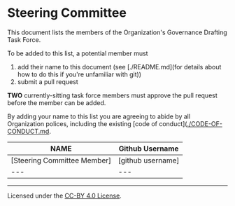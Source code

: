 # Steering Committee

This document lists the members of the Organization's Governance Drafting Task Force.

To be added to this list, a potential member must

1. add their name to this document (see [./README.md](for details about how to do this if you're unfamiliar with git))
2. submit a pull request

**TWO** currently-sitting task force members must approve the pull request before the member can be added.

By adding your name to this list you are agreeing to abide by all Organization polices, including the existing
[code of conduct]([./CODE-OF-CONDUCT.md](https://github.com/resbazaz/website/blob/gh-pages/codeOfConduct.md).

| **NAME** | **Github Username** |
| --- | --- |
| [Steering Committee Member] | [github username] |
|  --- | --- | --- |

---
Licensed under the [CC-BY 4.0 
License](https://creativecommons.org/licenses/by-sa/4.0/).
